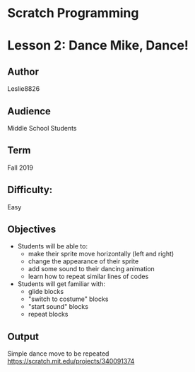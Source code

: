 # Scratch Programming

# Lesson 2: Dance Mike, Dance!

## Author
Leslie8826

## Audience
Middle School Students

## Term
Fall 2019

## Difficulty:
Easy

## Objectives
 - Students will be able to:
    * make their sprite move horizontally (left and right)
    * change the appearance of their sprite
    * add some sound to their dancing animation
    * learn how to repeat similar lines of codes
 - Students will get familiar with:
    * glide blocks
    * "switch to costume" blocks
    * "start sound" blocks
    * repeat blocks

## Output
Simple dance move to be repeated <br>
https://scratch.mit.edu/projects/340091374


